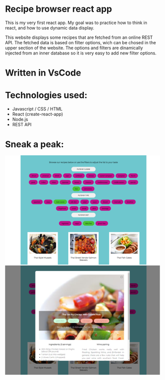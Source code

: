 # Recipe browser react app
This is my very first react app. My goal was to practice how to think in react, and how to use dynamic data display.

This website displays some recipes that are fetched from an online REST API.
The fetched data is based on filter options, wich can be chosed in the upper section of the website.
The options and filters are dinamically injected from an inner database so it is very easy to add new filter options.

# Written in VsCode

# Technologies used:
- Javascript / CSS / HTML
- React (create-react-app)
- Node.js
- REST API

# Sneak a peak:
![screenshot01](https://github.com/SzegBer/recepies/blob/main/recipes_01.png)
![screenshot02](https://github.com/SzegBer/recepies/blob/main/recipes_02.png)
